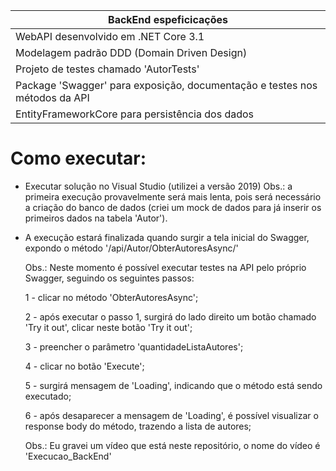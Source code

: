 | BackEnd espeficicações |
| ------ |
| WebAPI desenvolvido em .NET Core 3.1 |
| Modelagem padrão DDD (Domain Driven Design) |
| Projeto de testes chamado 'AutorTests' |
| Package 'Swagger' para exposição, documentação e testes nos métodos da API |
| EntityFrameworkCore para persistência dos dados |

# Como executar:

* Executar solução no Visual Studio (utilizei a versão 2019)
Obs.: a primeira execução provavelmente será mais lenta, pois será necessário a criação do banco de dados (criei um 
mock de dados para já inserir os primeiros dados na tabela 'Autor').
* A execução estará finalizada quando surgir a tela inicial do Swagger, expondo o método '/api/Autor/ObterAutoresAsync/'
  
  Obs.: Neste momento é possível executar testes na API pelo próprio Swagger, seguindo os seguintes passos:
  
  1 - clicar no método 'ObterAutoresAsync';
  
  2 - após executar o passo 1, surgirá do lado direito um botão chamado 'Try it out', clicar neste botão 'Try it out';
  
  3 - preencher o parâmetro 'quantidadeListaAutores';
  
  4 - clicar no botão 'Execute';
  
  5 - surgirá mensagem de 'Loading', indicando que o método está sendo executado;
  
  6 - após desaparecer a mensagem de 'Loading', é possível visualizar o response body do método, trazendo a lista de autores;
  

  Obs.: Eu gravei um vídeo que está neste repositório, o nome do vídeo é 'Execucao_BackEnd'

